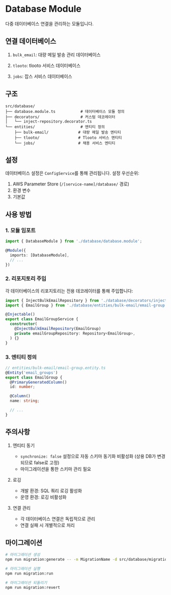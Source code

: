 # Database Module

다중 데이터베이스 연결을 관리하는 모듈입니다.

## 연결 데이터베이스

1. `bulk_email`: 대량 메일 발송 관리 데이터베이스

2. `tlooto`: tlooto 서비스 데이터베이스

3. `jobs`: 잡스 서비스 데이터베이스

## 구조

```
src/database/
├── database.module.ts           # 데이터베이스 모듈 정의
├── decorators/                  # 커스텀 데코레이터
│   └── inject-repository.decorator.ts
└── entities/                    # 엔티티 정의
    ├── bulk-email/             # 대량 메일 발송 엔티티
    ├── tlooto/                 # Tlooto 서비스 엔티티
    └── jobs/                   # 채용 서비스 엔티티
```

## 설정

데이터베이스 설정은 `ConfigService`를 통해 관리됩니다. 설정 우선순위:

1. AWS Parameter Store (`/[service-name]/database/` 경로)
2. 환경 변수
3. 기본값

## 사용 방법

### 1. 모듈 임포트

```typescript
import { DatabaseModule } from './database/database.module';

@Module({
  imports: [DatabaseModule],
  // ...
})
```

### 2. 리포지토리 주입

각 데이터베이스의 리포지토리는 전용 데코레이터를 통해 주입합니다:

```typescript
import { InjectBulkEmailRepository } from './database/decorators/inject-repository.decorator';
import { EmailGroup } from './database/entities/bulk-email/email-group.entity';

@Injectable()
export class EmailGroupService {
  constructor(
    @InjectBulkEmailRepository(EmailGroup)
    private emailGroupRepository: Repository<EmailGroup>,
  ) {}
}
```

### 3. 엔티티 정의

```typescript
// entities/bulk-email/email-group.entity.ts
@Entity('email_groups')
export class EmailGroup {
  @PrimaryGeneratedColumn()
  id: number;

  @Column()
  name: string;

  // ...
}
```

## 주의사항

1. 엔티티 동기

   - `synchronize: false` 설정으로 자동 스키마 동기화 비활성화 (상용 DB가 변경되므로 false로 고정)
   - 마이그레이션을 통한 스키마 관리 필요

2. 로깅

   - 개발 환경: SQL 쿼리 로깅 활성화
   - 운영 환경: 로깅 비활성화

3. 연결 관리
   - 각 데이터베이스 연결은 독립적으로 관리
   - 연결 실패 시 개별적으로 처리

## 마이그레이션

```bash
# 마이그레이션 생성
npm run migration:generate -- -n MigrationName -d src/database/migrations

# 마이그레이션 실행
npm run migration:run

# 마이그레이션 되돌리기
npm run migration:revert
```
